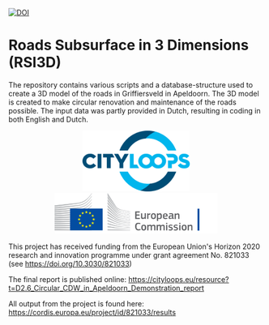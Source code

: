 [![DOI](https://zenodo.org/badge/581506362.svg)](https://zenodo.org/badge/latestdoi/581506362)

# Roads Subsurface in 3 Dimensions (RSI3D)

The repository contains various scripts and a database-structure used to create a 3D model of the roads in Griffiersveld in Apeldoorn. The 3D model is created to make circular renovation and maintenance of the roads possible. The input data was partly provided in Dutch, resulting in coding in both English and Dutch.

<p align="center">
  <img src="https://github.com/RonaldVisser/Roads-Subsurface-in-3-Dimensions-RSI3D/blob/main/logo_cityloops.svg" height="120" title="Logo CityLoops" alt="Logo of the CityLoops project">
  </br>
  <img src="https://github.com/RonaldVisser/Roads-Subsurface-in-3-Dimensions-RSI3D/blob/main/logo-ec-en.svg" height="80" title="Logo EC" alt="Logo of the European Commission">
</p>

This project has received funding from the European Union's Horizon 2020 research and innovation programme under grant agreement No. 821033 (see  https://doi.org/10.3030/821033)

The final report is published online: https://cityloops.eu/resource?t=D2.6_Circular_CDW_in_Apeldoorn_Demonstration_report

All output from the project is found here: https://cordis.europa.eu/project/id/821033/results
